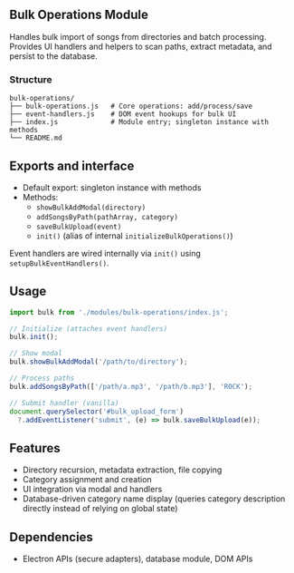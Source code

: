 ## Bulk Operations Module

Handles bulk import of songs from directories and batch processing. Provides UI handlers and helpers to scan paths, extract metadata, and persist to the database.

### Structure
```
bulk-operations/
├── bulk-operations.js   # Core operations: add/process/save
├── event-handlers.js    # DOM event hookups for bulk UI
├── index.js             # Module entry; singleton instance with methods
└── README.md
```

## Exports and interface

- Default export: singleton instance with methods
- Methods:
  - `showBulkAddModal(directory)`
  - `addSongsByPath(pathArray, category)`
  - `saveBulkUpload(event)`
  - `init()` (alias of internal `initializeBulkOperations()`)

Event handlers are wired internally via `init()` using `setupBulkEventHandlers()`.

## Usage

```javascript
import bulk from './modules/bulk-operations/index.js';

// Initialize (attaches event handlers)
bulk.init();

// Show modal
bulk.showBulkAddModal('/path/to/directory');

// Process paths
bulk.addSongsByPath(['/path/a.mp3', '/path/b.mp3'], 'ROCK');

// Submit handler (vanilla)
document.querySelector('#bulk_upload_form')
  ?.addEventListener('submit', (e) => bulk.saveBulkUpload(e));
```

## Features
- Directory recursion, metadata extraction, file copying
- Category assignment and creation
- UI integration via modal and handlers
- Database-driven category name display (queries category description directly instead of relying on global state)

## Dependencies
- Electron APIs (secure adapters), database module, DOM APIs